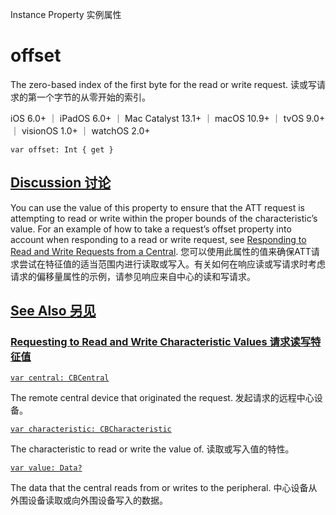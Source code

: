 Instance Property 实例属性

# offset

The zero-based index of the first byte for the read or write request.
读或写请求的第一个字节的从零开始的索引。

iOS 6.0+ ｜ iPadOS 6.0+ ｜ Mac Catalyst 13.1+ ｜ macOS 10.9+ ｜ tvOS 9.0+ ｜ visionOS 1.0+ ｜ watchOS 2.0+ 

```
var offset: Int { get }
```



## [Discussion 讨论](https://developer.apple.com/documentation/corebluetooth/cbattrequest/offset#Discussion)

You can use the value of this property to ensure that the ATT request is attempting to read or write within the proper bounds of the characteristic’s value. For an example of how to take a request’s offset property into account when responding to a read or write request, see [Responding to Read and Write Requests from a Central](https://developer.apple.com/library/archive/documentation/NetworkingInternetWeb/Conceptual/CoreBluetooth_concepts/PerformingCommonPeripheralRoleTasks/PerformingCommonPeripheralRoleTasks.html#//apple_ref/doc/uid/TP40013257-CH4-SW6).
您可以使用此属性的值来确保ATT请求尝试在特征值的适当范围内进行读取或写入。有关如何在响应读或写请求时考虑请求的偏移量属性的示例，请参见响应来自中心的读和写请求。



## [See Also 另见](https://developer.apple.com/documentation/corebluetooth/cbattrequest/offset#see-also)

### [Requesting to Read and Write Characteristic Values 请求读写特征值](https://developer.apple.com/documentation/corebluetooth/cbattrequest/offset#Requesting-to-Read-and-Write-Characteristic-Values)

[`var central: CBCentral`](https://developer.apple.com/documentation/corebluetooth/cbattrequest/central)

The remote central device that originated the request.
发起请求的远程中心设备。

[`var characteristic: CBCharacteristic`](https://developer.apple.com/documentation/corebluetooth/cbattrequest/characteristic)

The characteristic to read or write the value of.
读取或写入值的特性。

[`var value: Data?`](https://developer.apple.com/documentation/corebluetooth/cbattrequest/value)

The data that the central reads from or writes to the peripheral.
中心设备从外围设备读取或向外围设备写入的数据。

